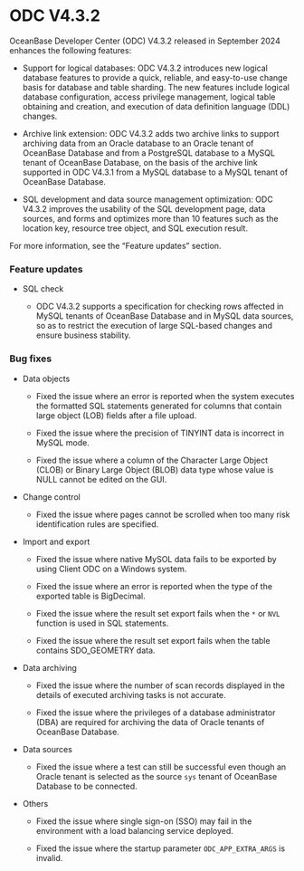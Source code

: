 # ODC V4.3.2

OceanBase Developer Center (ODC) V4.3.2 released in September 2024 enhances the following features:

- Support for logical databases: ODC V4.3.2 introduces new logical database features to provide a quick, reliable, and easy-to-use change basis for database and table sharding. The new features include logical database configuration, access privilege management, logical table obtaining and creation, and execution of data definition language (DDL) changes.

- Archive link extension: ODC V4.3.2 adds two archive links to support archiving data from an Oracle database to an Oracle tenant of OceanBase Database and from a PostgreSQL database to a MySQL tenant of OceanBase Database, on the basis of the archive link supported in ODC V4.3.1 from a MySQL database to a MySQL tenant of OceanBase Database.

- SQL development and data source management optimization: ODC V4.3.2 improves the usability of the SQL development page, data sources, and forms and optimizes more than 10 features such as the location key, resource tree object, and SQL execution result.

For more information, see the “Feature updates” section.

### Feature updates

- SQL check

  - ODC V4.3.2 supports a specification for checking rows affected in MySQL tenants of OceanBase Database and in MySQL data sources, so as to restrict the execution of large SQL-based changes and ensure business stability.

### Bug fixes

- Data objects

  - Fixed the issue where an error is reported when the system executes the formatted SQL statements generated for columns that contain large object (LOB) fields after a file upload.

  - Fixed the issue where the precision of TINYINT data is incorrect in MySQL mode.

  - Fixed the issue where a column of the Character Large Object (CLOB) or Binary Large Object (BLOB) data type whose value is NULL cannot be edited on the GUI.

- Change control

    - Fixed the issue where pages cannot be scrolled when too many risk identification rules are specified.

- Import and export

    - Fixed the issue where native MySOL data fails to be exported by using Client ODC on a Windows system.

    - Fixed the issue where an error is reported when the type of the exported table is BigDecimal.

    - Fixed the issue where the result set export fails when the `*` or `NVL` function is used in SQL statements.

    - Fixed the issue where the result set export fails when the table contains SDO_GEOMETRY data.

- Data archiving

    - Fixed the issue where the number of scan records displayed in the details of executed archiving tasks is not accurate.

    - Fixed the issue where the privileges of a database administrator (DBA) are required for archiving the data of Oracle tenants of OceanBase Database.

- Data sources

    - Fixed the issue where a test can still be successful even though an Oracle tenant is selected as the source `sys` tenant of OceanBase Database to be connected.

- Others

    - Fixed the issue where single sign-on (SSO) may fail in the environment with a load balancing service deployed.

    - Fixed the issue where the startup parameter `ODC_APP_EXTRA_ARGS` is invalid.